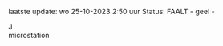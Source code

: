 laatste update: 
wo 25-10-2023  2:50   uur 
Status: FAALT - geel - 
<div class="service R">J</div><div class="service Y">microstation</div>